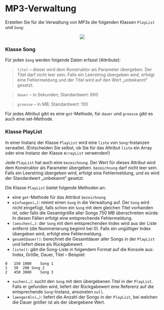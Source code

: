# MP3-Verwaltung #

Erstellen Sie für die Verwaltung von MP3s die folgenden Klassen `PlayList` und `Song`:

<p align='center'>
<img src='http://pr-gse.googlecode.com/svn/wiki/uebungen/uml/PlayList.jpg' />
</p>


### Klasse Song ###

Für jeden `Song` werden folgende Daten erfasst (Attribute):

> `titel` – dieser wird dem Konstruktor als Parameter übergeben. Der Titel darf nicht leer sein. Falls ein Leerstring übergeben wird, erfolgt eine Fehlermeldung und der Titel wird auf den Wert „unbekannt“ gesetzt.

> `dauer` – in Sekunden; Standardwert: 600

> `groesse` – in MB; Standardwert: 100

Für jedes Attribut gibt es eine `get`-Methode, für `dauer` und `groesse` gibt es auch eine set-Methode.

### Klasse PlayList ###

In einer Instanz der Klasse `PlayList` wird eine `liste` von `Song`-Instanzen verwaltet. (Entscheiden Sie selbst, ob Sie für das Attribut `liste` ein Array oder eine Instanz der Klasse `ArrayList` verwenden!)

Jede `PlayList` hat auch eine `bezeichnung`. Der Wert für dieses Attribut wird dem Konstruktor als Parameter übergeben. `bezeichnung` darf nicht leer sein. Falls ein Leerstring übergeben wird, erfolgt eine Fehlermeldung, und es wird der Standardwert „unbekannt“  gesetzt.

Die Klasse `PlayList` bietet folgende Methoden an:

  * eine `get`-Methode für das Attribut `bezeichnung`
  * `einfuegen(…)`: nimmt einen `Song` in die Verwaltung auf. Der `Song` wird nicht eingefügt, falls schon ein `Song` mit dem gleichen Titel vorhanden ist, oder falls die Gesamtgröße aller Songs 750 MB überschreiten würde. In diesen Fällen erfolgt eine entsprechende Fehlermeldung.
  * `loeschen(…)`: der `Song` mit dem entsprechenden Index wird aus der Liste entfernt (die Nummerierung beginnt bei 0). Falls ein ungültiger Index übergeben wird, erfolgt eine Fehlermeldung.
  * `gesamtDauer()`: berechnet die Gesamtdauer aller Songs in der `PlayList` und liefert diese als Rückgabewert.
  * `liste()`: gibt die Song-Liste in folgendem Format auf die Konsole aus: Index, Größe, Dauer, Titel – Beispiel:
```
0	150	1000	Song 1
1	50	200	Song 2
2	450	3000	Song 3
```
  * `suchen(…)`: sucht den `Song` mit dem übergebenen Titel in der `PlayList`. Falls er gefunden wird, liefert der Rückgabewert eine Referenz auf die entsprechende `Song`-Instanz, ansonsten `null`.
  * `laengerAls(…)`: liefert die Anzahl der Songs in der `PlayList`, bei welchen die Dauer größer ist als der übergebene Wert.